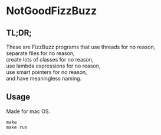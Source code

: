 # NotGoodFizzBuzz

## TL;DR;
These are FizzBuzz programs that
use threads for no reason,   
separate files for no reason,   
create lots of classes for no reason,  
use lambda expressions for no reason,  
use smart pointers for no reason,   
and have meaningless naming.

## Usage
Made for mac OS. 
```
make
make run
```
